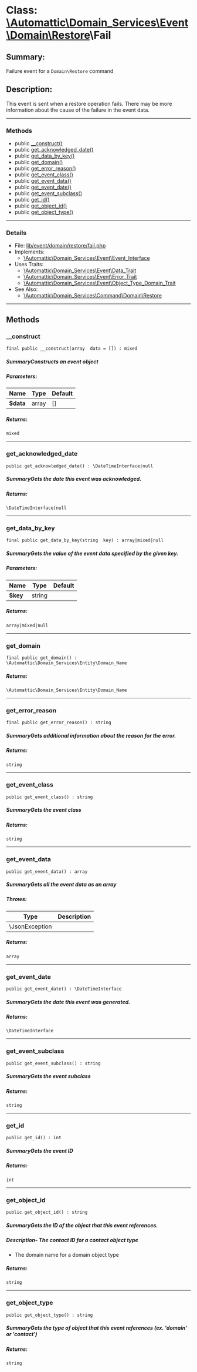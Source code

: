 # Class: [\Automattic](../namespaces/automattic.md)[\Domain_Services](../namespaces/automattic-domain-services.md)[\Event](../namespaces/automattic-domain-services-event.md)[\Domain](../namespaces/automattic-domain-services-event-domain.md)[\Restore](../namespaces/automattic-domain-services-event-domain-restore.md)\Fail

## Summary:

Failure event for a `Domain\Restore` command

## Description:

This event is sent when a restore operation fails. There may be more information about the cause of the failure in
the event data.


---

### Methods

* public [__construct()](#method___construct)
* public [get_acknowledged_date()](#method_get_acknowledged_date)
* public [get_data_by_key()](#method_get_data_by_key)
* public [get_domain()](#method_get_domain)
* public [get_error_reason()](#method_get_error_reason)
* public [get_event_class()](#method_get_event_class)
* public [get_event_data()](#method_get_event_data)
* public [get_event_date()](#method_get_event_date)
* public [get_event_subclass()](#method_get_event_subclass)
* public [get_id()](#method_get_id)
* public [get_object_id()](#method_get_object_id)
* public [get_object_type()](#method_get_object_type)

---

### Details

* File: [lib/event/domain/restore/fail.php](../../lib/event/domain/restore/fail.php)
* Implements:
  * [\Automattic\Domain_Services\Event\Event_Interface](../classes/Automattic-Domain-Services-Event-Event-Interface.md)
* Uses Traits:
  * [\Automattic\Domain_Services\Event\Data_Trait](../classes/Automattic-Domain-Services-Event-Data-Trait.md)
  * [\Automattic\Domain_Services\Event\Error_Trait](../classes/Automattic-Domain-Services-Event-Error-Trait.md)
  * [\Automattic\Domain_Services\Event\Object_Type_Domain_Trait](../classes/Automattic-Domain-Services-Event-Object-Type-Domain-Trait.md)
* See Also:
  * [\Automattic\Domain_Services\Command\Domain\Restore](../classes/Automattic-Domain-Services-Command-Domain-Restore.md)

---

## Methods

<a id="method___construct"></a>
### __construct

```
final public __construct(array  data = []) : mixed
```

##### SummaryConstructs an event object
##### Parameters:

| Name | Type | Default |
|------|------|---------|
| **$data** | array | [] |

##### Returns:

```
mixed
```

---

<a id="method_get_acknowledged_date"></a>
### get_acknowledged_date

```
public get_acknowledged_date() : \DateTimeInterface|null
```

##### SummaryGets the date this event was acknowledged.
##### Returns:

```
\DateTimeInterface|null
```

---

<a id="method_get_data_by_key"></a>
### get_data_by_key

```
final public get_data_by_key(string  key) : array|mixed|null
```

##### SummaryGets the value of the event data specified by the given key.
##### Parameters:

| Name | Type | Default |
|------|------|---------|
| **$key** | string |  |

##### Returns:

```
array|mixed|null
```

---

<a id="method_get_domain"></a>
### get_domain

```
final public get_domain() : \Automattic\Domain_Services\Entity\Domain_Name
```

##### Returns:

```
\Automattic\Domain_Services\Entity\Domain_Name
```

---

<a id="method_get_error_reason"></a>
### get_error_reason

```
final public get_error_reason() : string
```

##### SummaryGets additional information about the reason for the error.
##### Returns:

```
string
```

---

<a id="method_get_event_class"></a>
### get_event_class

```
public get_event_class() : string
```

##### SummaryGets the event class
##### Returns:

```
string
```

---

<a id="method_get_event_data"></a>
### get_event_data

```
public get_event_data() : array
```

##### SummaryGets all the event data as an array
##### Throws:

| Type | Description |
|------|-------------|
| \JsonException |  |

##### Returns:

```
array
```

---

<a id="method_get_event_date"></a>
### get_event_date

```
public get_event_date() : \DateTimeInterface
```

##### SummaryGets the date this event was generated.
##### Returns:

```
\DateTimeInterface
```

---

<a id="method_get_event_subclass"></a>
### get_event_subclass

```
public get_event_subclass() : string
```

##### SummaryGets the event subclass
##### Returns:

```
string
```

---

<a id="method_get_id"></a>
### get_id

```
public get_id() : int
```

##### SummaryGets the event ID
##### Returns:

```
int
```

---

<a id="method_get_object_id"></a>
### get_object_id

```
public get_object_id() : string
```

##### SummaryGets the ID of the object that this event references.
##### Description- The contact ID for a contact object type
- The domain name for a domain object type
##### Returns:

```
string
```

---

<a id="method_get_object_type"></a>
### get_object_type

```
public get_object_type() : string
```

##### SummaryGets the type of object that this event references (ex. &#039;domain&#039; or &#039;contact&#039;)
##### Returns:

```
string
```
